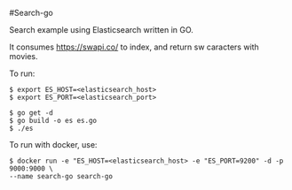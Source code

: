 #Search-go

Search example using Elasticsearch written in GO.

It consumes https://swapi.co/ to index, and return sw caracters with movies.

To run:

```
$ export ES_HOST=<elasticsearch_host>
$ export ES_PORT=<elasticsearch_port>
 
$ go get -d
$ go build -o es es.go
$ ./es

```

To run with docker, use:

```
$ docker run -e "ES_HOST=<elasticsearch_host> -e "ES_PORT=9200" -d -p 9000:9000 \
--name search-go search-go
```